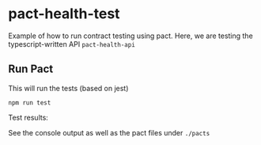 # pact-health-test

Example of how to run contract testing using pact. Here, we are testing the typescript-written API `pact-health-api`

## Run Pact

This will run the tests (based on jest)

```shell
npm run test
```

Test results:

See the console output as well as the pact files under `./pacts`